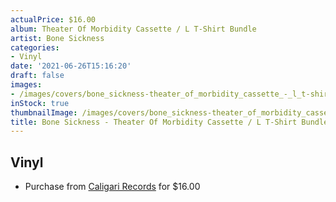 ```yaml
---
actualPrice: $16.00
album: Theater Of Morbidity Cassette / L T-Shirt Bundle
artist: Bone Sickness
categories:
- Vinyl
date: '2021-06-26T15:16:20'
draft: false
images:
- /images/covers/bone_sickness-theater_of_morbidity_cassette_-_l_t-shirt_bundle.jpg
inStock: true
thumbnailImage: /images/covers/bone_sickness-theater_of_morbidity_cassette_-_l_t-shirt_bundle-thumb.jpg
title: Bone Sickness - Theater Of Morbidity Cassette / L T-Shirt Bundle
---
```


## Vinyl
* Purchase from [Caligari Records](https://caligarirecords.storenvy.com/products/32326957-bone-sickness-theater-of-morbidity-cassette-l-t-shirt-bundle) for $16.00
